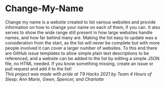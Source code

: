 # Change-My-Name

Change my name is a website created to list various websites and provide information on how to change your name on each of them, if you can.  It also serves to show the wide range still present in how large websites handle names, and how far behind many are.  Making the list easy to update was a consideration from the start, as the list will never be complete but with more people involved it can cover a larger number of websites.  To this end there are GitHub issue templates to allow simple plain text descriptions to be referenced, and a website can be added to the list by editing a simple JSON file, no HTML needed.  If you know something missing, create an issue or pull request and add it to the list!  
*This project was made with pride at T9 Hacks 2021 by Team 4 Hours of Sleep: Ann Marie, Gwen, Spencer, and Charlotte*

